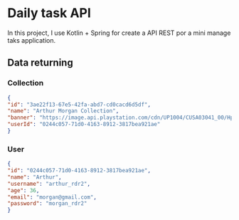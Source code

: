 # Daily task API
In this project, I use Kotlin + Spring for create a API REST por a mini manage taks application.

## Data returning

### Collection
```json
{
"id": "3ae22f13-67e5-42fa-abd7-cd0cacd6d5df",
"name": "Arthur Morgan Collection",
"banner": "https://image.api.playstation.com/cdn/UP1004/CUSA03041_00/Hpl5MtwQgOVF9vJqlfui6SDB5Jl4oBSq.png",
"userId": "0244c057-71d0-4163-8912-3817bea921ae"
}
```

### User
```json
{
"id": "0244c057-71d0-4163-8912-3817bea921ae",
"name": "Arthur",
"username": "arthur_rdr2",
"age": 36,
"email": "morgan@gmail.com",
"password": "morgan_rdr2"
}
```
